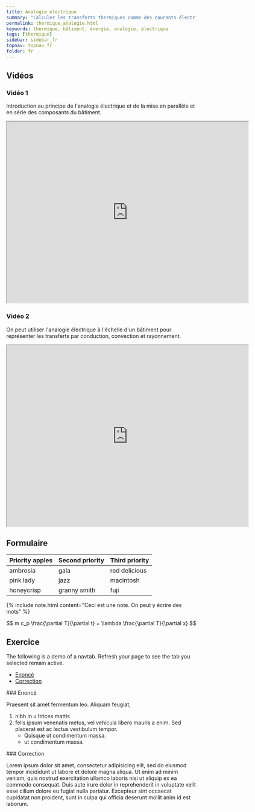 ```yaml
---
title: Analogie électrique
summary: "Calculer les transferts thermiques comme des courants électriques"
permalink: thermique_analogie.html
keywords: thermique, bâtiment, énergie, analogie, électrique
tags: [thermique]
sidebar: sidebar_fr
topnav: topnav_fr
folder: fr
---
```


## Vidéos

### Vidéo 1

Introduction au principe de l'analogie électrique et de la mise en parallèle et en série des composants du bâtiment.

<iframe src="https://player.vimeo.com/video/141894652?color=ff9933" width="640" height="480" frameborder="1" webkitallowfullscreen mozallowfullscreen allowfullscreen></iframe>

### Vidéo 2

On peut utiliser l'analogie électrique à l'échelle d'un bâtiment pour représenter les transferts par conduction, convection et rayonnement.

<iframe src="https://player.vimeo.com/video/142221212?color=ff9933" width="640" height="480" frameborder="1" webkitallowfullscreen mozallowfullscreen allowfullscreen></iframe>

## Formulaire

| Priority apples | Second priority | Third priority |
|-------|--------|---------|
| ambrosia | gala | red delicious |
| pink lady | jazz | macintosh |
| honeycrisp | granny smith | fuji |

{% include note.html content="Ceci est une note. On peut y écrire des mots" %}

$$ m c_p \frac{\partial T}{\partial t} = \lambda \frac{\partial T}{\partial x} $$

## Exercice

The following is a demo of a navtab. Refresh your page to see the tab you selected remain active.

<ul id="profileTabs" class="nav nav-tabs">
    <li class="active"><a class="noCrossRef" href="#enonce" data-toggle="tab">Enoncé</a></li>
    <li><a class="noCrossRef" href="#correction" data-toggle="tab">Correction</a></li>
</ul>

<div class="tab-content">

<div role="tabpanel" class="tab-pane active" id="enonce" markdown="1">
### Enoncé

Praesent sit amet fermentum leo. Aliquam feugiat,

1.  nibh in u ltrices mattis
2.  felis ipsum venenatis metus, vel vehicula libero mauris a enim. Sed placerat est ac lectus vestibulum tempor.
    * Quisque ut condimentum massa.
    * ut condimentum massa.
</div>

<div role="tabpanel" class="tab-pane" id="correction" markdown="1">
### Correction

Lorem ipsum dolor sit amet, consectetur adipisicing elit, sed do eiusmod tempor incididunt ut labore et dolore magna aliqua. Ut enim ad minim veniam, quis nostrud exercitation ullamco laboris nisi ut aliquip ex ea commodo consequat. Duis aute irure dolor in reprehenderit in voluptate velit esse cillum dolore eu fugiat nulla pariatur. Excepteur sint occaecat cupidatat non proident, sunt in culpa qui officia deserunt mollit anim id est laborum.
</div>

</div>
